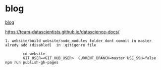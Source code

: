 # blog

[blog](https://team-datascientists.github.io/datascience-docs/)

  https://team-datascientists.github.io/datascience-docs/

    1. website/build website/node_modules folder dont commit in master alredy add (disabled)  in .gitigonre file 

    
        
``` 
        cd website
        GIT_USER=<GIT_HUB_USER>  CURRENT_BRANCH=master USE_SSH=false npm run publish-gh-pages 

```        


